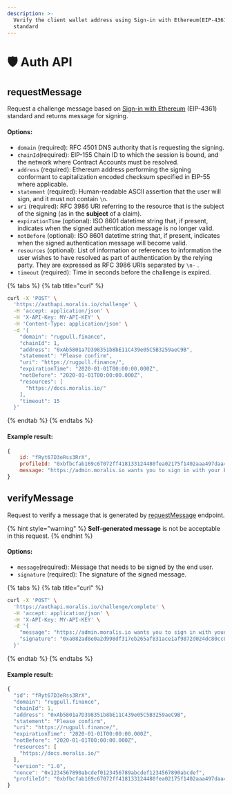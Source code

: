 ```yaml
---
description: >-
  Verify the client wallet address using Sign-in with Ethereum(EIP-4361)
  standard
---
```


# 🛡 Auth API

## requestMessage

Request a challenge message based on [Sign-in with Ethereum](https://eips.ethereum.org/EIPS/eip-4361) (EIP-4361) standard and returns message for signing.

#### Options:

* `domain` (required): RFC 4501 DNS authority that is requesting the signing.
* `chainId`(required): EIP-155 Chain ID to which the session is bound, and the network where Contract Accounts must be resolved.
* `address` (required): Ethereum address performing the signing conformant to capitalization encoded checksum specified in EIP-55 where applicable.
* `statement` (required): Human-readable ASCII assertion that the user will sign, and it must not contain `\n`.
* `uri` (required): RFC 3986 URI referring to the resource that is the subject of the signing (as in the **subject** of a claim).
* `expirationTime` (optional): ISO 8601 datetime string that, if present, indicates when the signed authentication message is no longer valid.
* `notBefore` (optional): ISO 8601 datetime string that, if present, indicates when the signed authentication message will become valid.
* `resources` (optional): List of information or references to information the user wishes to have resolved as part of authentication by the relying party. They are expressed as RFC 3986 URIs separated by `\n-` .
* `timeout` (required): Time in seconds before the challenge is expired.

{% tabs %}
{% tab title="curl" %}
```bash
curl -X 'POST' \
  'https://authapi.moralis.io/challenge' \
  -H 'accept: application/json' \
  -H 'X-API-Key: MY-API-KEY' \
  -H 'Content-Type: application/json' \
  -d '{
    "domain": "rugpull.finance",
    "chainId": 1,
    "address": "0xAb5801a7D398351b8bE11C439e05C5B3259aeC9B",
    "statement": "Please confirm",
    "uri": "https://rugpull.finance/",
    "expirationTime": "2020-01-01T00:00:00.000Z",
    "notBefore": "2020-01-01T00:00:00.000Z",
    "resources": [
      "https://docs.moralis.io/"
    ],
    "timeout": 15
  }'
```
{% endtab %}
{% endtabs %}

#### Example result:

```javascript
{
    id: "fRyt67D3eRss3RrX",
    profileId: "0xbfbcfab169c67072ff418133124480fea02175f1402aaa497daa4fd09026b0e1",
    message: "https://admin.moralis.io wants you to sign in with your Ethereum account:\n0x3355d6E71585d4e619f4dB4C7c5Bfe549b278299\n\nMoralis Web3Api\n\nURI: https://admin.moralis.io/api/v2/auth/challenge\nVersion: 1\nChain ID: 1\nNonce: T0rUqS2W4va4SvztT\nIssued At: 2022-07-13T07:53:25.750Z\nResources:\n- https://admin.moralis.io/api/v2/auth/challenge",
}
```

## verifyMessage

Request to verify a message that is generated by [requestMessage](auth-api.md#requestmessage) endpoint.

{% hint style="warning" %}
**Self-generated message** is not be acceptable in this request.
{% endhint %}

#### Options:

* `message`(required): Message that needs to be signed by the end user.
* `signature` (required): The signature of the signed message.

{% tabs %}
{% tab title="curl" %}
```bash
curl -X 'POST' \
  'https://authapi.moralis.io/challenge/complete' \
  -H 'accept: application/json' \
  -H 'X-API-Key: MY-API-KEY' \
  -d '{
    "message": "https://admin.moralis.io wants you to sign in with your Ethereum account:\n0x3355d6E71585d4e619f4dB4C7c5Bfe549b278299\n\nMoralis Web3Api\n\nURI: https://admin.moralis.io/api/v2/auth/challenge\nVersion: 1\nChain ID: 1\nNonce: T0rUqS2W4va4SvztT\nIssued At: 2022-07-13T07:53:25.750Z\nResources:\n- https://admin.moralis.io/api/v2/auth/challenge" ,
    "signature": "0xa082ad8e0a2d998df317eb265af831ace1af9872d024dc80cc8c5e7fa09e9c94533083a30f181c8441c4e04863c466ef9fad48c7393dd776fc272d8e3de85aec1e"
  }'
```
{% endtab %}
{% endtabs %}

#### Example result:

```javascript
{
  "id": "fRyt67D3eRss3RrX",
  "domain": "rugpull.finance",
  "chainId": 1,
  "address": "0xAb5801a7D398351b8bE11C439e05C5B3259aeC9B",
  "statement": "Please confirm",
  "uri": "https://rugpull.finance/",
  "expirationTime": "2020-01-01T00:00:00.000Z",
  "notBefore": "2020-01-01T00:00:00.000Z",
  "resources": [
    "https://docs.moralis.io/"
  ],
  "version": "1.0",
  "nonce": "0x1234567890abcdef0123456789abcdef1234567890abcdef",
  "profileId": "0xbfbcfab169c67072ff418133124480fea02175f1402aaa497daa4fd09026b0e1"
}
```
